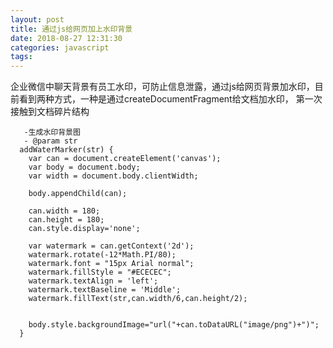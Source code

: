 ```yaml
---
layout: post
title: 通过js给网页加上水印背景
date: 2018-08-27 12:31:30
categories: javascript
tags: 
---
```

企业微信中聊天背景有员工水印，可防止信息泄露，通过js给网页背景加水印，目前看到两种方式，一种是通过createDocumentFragment给文档加水印，
第一次接触到文档碎片结构

<!-- more -->
```
   -生成水印背景图
   - @param str
  addWaterMarker(str) {
    var can = document.createElement('canvas');
    var body = document.body;
    var width = document.body.clientWidth;

    body.appendChild(can);

    can.width = 180;
    can.height = 180;
    can.style.display='none';

    var watermark = can.getContext('2d');
    watermark.rotate(-12*Math.PI/80);
    watermark.font = "15px Arial normal"; 
    watermark.fillStyle = "#ECECEC";
    watermark.textAlign = 'left'; 
    watermark.textBaseline = 'Middle';
    watermark.fillText(str,can.width/6,can.height/2);


    body.style.backgroundImage="url("+can.toDataURL("image/png")+")";
  }
```